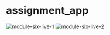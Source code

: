 # assignment_app

![module-six-live-1](https://github.com/dev-ruman/ostad_assignments/assets/90115551/672de3a7-c08f-4527-9d20-77be8898a4f0)
![module-six-live-2](https://github.com/dev-ruman/ostad_assignments/assets/90115551/b213b8c1-fe03-45d5-acdb-16c7d00b2b6c)
